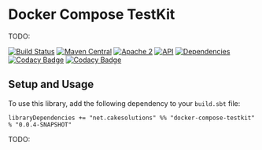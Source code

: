 # Docker Compose TestKit

TODO:

[![Build Status](https://secure.travis-ci.org/carlpulley/docker-compose-testkit.png?tag=develop)](http://travis-ci.org/carlpulley/docker-compose-testkit)
[![Maven Central](https://img.shields.io/badge/maven--central-v0.0.4-SNAPSHOT-blue.svg)](https://oss.sonatype.org/content/repositories/snapshots/net/cakesolutions/docker-compose-testkit_2.11/0.0.4-SNAPSHOT/docker-compose-testkit_2.11-0.0.4-SNAPSHOT.pom)
[![Apache 2](https://img.shields.io/hexpm/l/plug.svg?maxAge=2592000)](http://www.apache.org/licenses/LICENSE-2.0.txt)
[![API](https://readthedocs.org/projects/pip/badge/)](https://carlpulley.github.io/docker-compose-testkit/latest/api)
[![Dependencies](https://app.updateimpact.com/badge/759750315422650368/docker-compose-testkit.svg?config=compile)](https://app.updateimpact.com/latest/759750315422650368/docker-compose-testkit)
[![Codacy Badge](https://api.codacy.com/project/badge/Grade/74f48976fc564464b951d7dc817a33c9)](https://www.codacy.com/app/c-pulley/docker-compose-testkit)
[![Codacy Badge](https://api.codacy.com/project/badge/Coverage/74f48976fc564464b951d7dc817a33c9)](https://www.codacy.com/app/c-pulley/docker-compose-testkit)

## Setup and Usage

To use this library, add the following dependency to your `build.sbt`
file:
```
libraryDependencies += "net.cakesolutions" %% "docker-compose-testkit" % "0.0.4-SNAPSHOT"
```

TODO:
